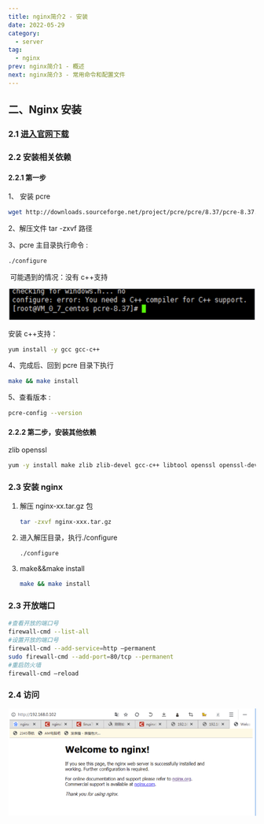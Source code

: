 ```yaml
---
title: nginx简介2 - 安装
date: 2022-05-29
category:
  - server
tag:
  - nginx
prev: nginx简介1 - 概述
next: nginx简介3 - 常用命令和配置文件
---
```


## 二、Nginx 安装

### 2.1 [进入官网下载](http://nginx.org)

### 2.2 安装相关依赖

#### 2.2.1 第一步

1、 安装 pcre

```bash
wget http://downloads.sourceforge.net/project/pcre/pcre/8.37/pcre-8.37.tar.gz
```

2、解压文件 tar -zxvf 路径

3、pcre 主目录执行命令 :

```bash
./configure
```

​ 可能遇到的情况：没有 c++支持

![4](./images/4.png)

安装 c++支持：

```bash
yum install -y gcc gcc-c++
```

4、完成后、回到 pcre 目录下执行

```bash
make && make install
```

5、查看版本 :

```bash
pcre-config --version
```

#### 2.2.2 第二步，安装其他依赖

zlib openssl

```bash
yum -y install make zlib zlib-devel gcc-c++ libtool openssl openssl-devel
```

### 2.3 安装 nginx

1. 解压 nginx-xx.tar.gz 包

   ```bash
   tar -zxvf nginx-xxx.tar.gz
   ```

2. 进入解压目录，执行./configure

   ```bash
   ./configure
   ```

3. make&&make install

   ```bash
   make && make install
   ```

### 2.3 开放端口

```bash
#查看开放的端口号
firewall-cmd --list-all
#设置开放的端口号
firewall-cmd --add-service=http –permanent
sudo firewall-cmd --add-port=80/tcp --permanent
#重启防火墙
firewall-cmd –reload
```

### 2.4 访问

![5](./images/5.png)
